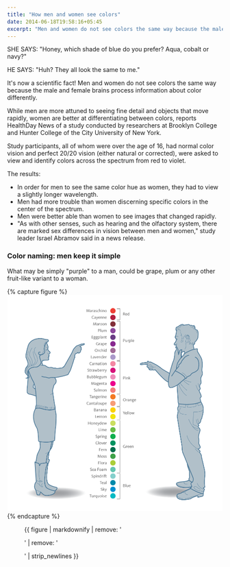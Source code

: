 ```yaml
---
title: "How men and women see colors"
date: 2014-06-18T19:58:16+05:45
excerpt: "Men and women do not see colors the same way because the male and female brains process information about color differently."
---
```


SHE SAYS: "Honey, which shade of blue do you prefer? Aqua, cobalt or navy?"

HE SAYS: "Huh? They all look the same to me."

It's now a scientific fact! Men and women do not see colors the same way because the male and female brains process information about color differently.

While men are more attuned to seeing fine detail and objects that move rapidly, women are better at differentiating between colors, reports HealthDay News of a study conducted by researchers at Brooklyn College and Hunter College of the City University of New York.

Study participants, all of whom were over the age of 16, had normal color vision and perfect 20/20 vision (either natural or corrected), were asked to view and identify colors across the spectrum from red to violet.

The results:

* In order for men to see the same color hue as women, they had to view a slightly longer wavelength.
* Men had more trouble than women discerning specific colors in the center of the spectrum.
* Men were better able than women to see images that changed rapidly.
* "As with other senses, such as hearing and the olfactory system, there are marked sex differences in vision between men and women," study leader Israel Abramov said in a news release.

### Color naming: men keep it simple

What may be simply "purple" to a man, could be grape, plum or any other fruit-like variant to a woman.

{% capture figure %}
[![How men and women see colors](/uploads/20140618-how-men-and-women-see-colors.png)](/uploads/20140618-how-men-and-women-see-colors.png)
{% endcapture %}

<figure>
  {{ figure | markdownify | remove: '<p>' | remove: '</p>' | strip_newlines }}
</figure>
